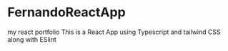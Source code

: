 # FernandoReactApp
my react portfolio
This is a React App using Typescript and tailwind CSS along with ESlint